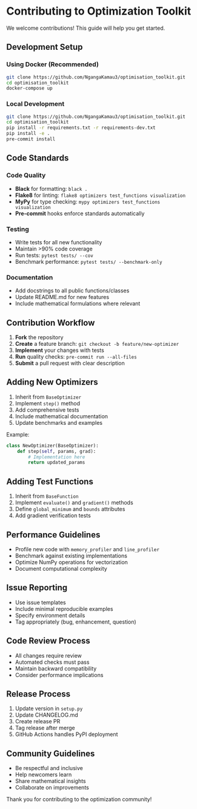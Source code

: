 # Contributing to Optimization Toolkit

We welcome contributions! This guide will help you get started.

## Development Setup

### Using Docker (Recommended)
```bash
git clone https://github.com/NgangaKamau3/optimisation_toolkit.git
cd optimisation_toolkit
docker-compose up
```

### Local Development
```bash
git clone https://github.com/NgangaKamau3/optimisation_toolkit.git
cd optimisation_toolkit
pip install -r requirements.txt -r requirements-dev.txt
pip install -e .
pre-commit install
```

## Code Standards

### Code Quality
- **Black** for formatting: `black .`
- **Flake8** for linting: `flake8 optimizers test_functions visualization`
- **MyPy** for type checking: `mypy optimizers test_functions visualization`
- **Pre-commit** hooks enforce standards automatically

### Testing
- Write tests for all new functionality
- Maintain >90% code coverage
- Run tests: `pytest tests/ --cov`
- Benchmark performance: `pytest tests/ --benchmark-only`

### Documentation
- Add docstrings to all public functions/classes
- Update README.md for new features
- Include mathematical formulations where relevant

## Contribution Workflow

1. **Fork** the repository
2. **Create** a feature branch: `git checkout -b feature/new-optimizer`
3. **Implement** your changes with tests
4. **Run** quality checks: `pre-commit run --all-files`
5. **Submit** a pull request with clear description

## Adding New Optimizers

1. Inherit from `BaseOptimizer`
2. Implement `step()` method
3. Add comprehensive tests
4. Include mathematical documentation
5. Update benchmarks and examples

Example:
```python
class NewOptimizer(BaseOptimizer):
    def step(self, params, grad):
        # Implementation here
        return updated_params
```

## Adding Test Functions

1. Inherit from `BaseFunction`
2. Implement `evaluate()` and `gradient()` methods
3. Define `global_minimum` and `bounds` attributes
4. Add gradient verification tests

## Performance Guidelines

- Profile new code with `memory_profiler` and `line_profiler`
- Benchmark against existing implementations
- Optimize NumPy operations for vectorization
- Document computational complexity

## Issue Reporting

- Use issue templates
- Include minimal reproducible examples
- Specify environment details
- Tag appropriately (bug, enhancement, question)

## Code Review Process

- All changes require review
- Automated checks must pass
- Maintain backward compatibility
- Consider performance implications

## Release Process

1. Update version in `setup.py`
2. Update CHANGELOG.md
3. Create release PR
4. Tag release after merge
5. GitHub Actions handles PyPI deployment

## Community Guidelines

- Be respectful and inclusive
- Help newcomers learn
- Share mathematical insights
- Collaborate on improvements

Thank you for contributing to the optimization community!
